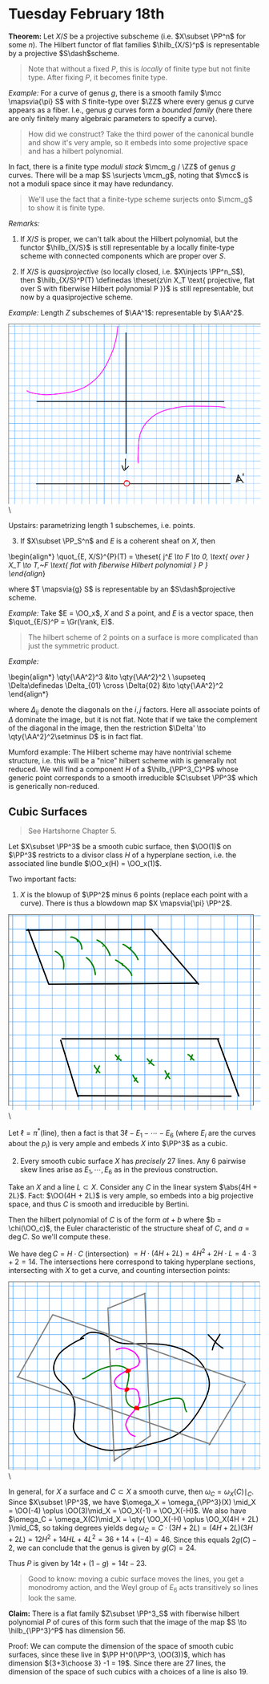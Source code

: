 # Tuesday February 18th

**Theorem:**
Let $X/S$ be a projective subscheme (i.e. $X\subset \PP^n$ for some $n$).
The Hilbert functor of flat families $\hilb_{X/S}^p$ is representable by a projective $S\dash$scheme.

> Note that without a fixed $P$, this is *locally* of finite type but not finite type. 
> After fixing $P$, it becomes finite type.

*Example:*
For a curve of genus $g$, there is a smooth family $\mcc \mapsvia{\pi} S$ with $S$ finite-type over $\ZZ$ where every genus $g$ curve appears as a fiber.
I.e., genus $g$ curves form a *bounded family* (here there are only finitely many algebraic parameters to specify a curve).

> How did we construct? Take the third power of the canonical bundle and show it's very ample, so it embeds into some projective space and has a hilbert polynomial.

In fact, there is a finite type *moduli stack* $\mcm_g / \ZZ$ of genus $g$ curves.
There will be a map $S \surjects \mcm_g$, noting that $\mcc$ is not a moduli space since it may have redundancy.

> We'll use the fact that a finite-type scheme surjects onto $\mcm_g$ to show it is finite type.


*Remarks:*
1. If $X/S$ is proper, we can't talk about the Hilbert polynomial, but the functor $\hilb_{X/S}$ is still representable by a locally finite-type scheme with connected components which are proper over $S$.

2. If $X/S$ is *quasiprojective* (so locally closed, i.e. $X\injects \PP^n_S$), then $\hilb_{X/S}^P(T) \definedas \theset{z\in X_T \text{ projective, flat over S with fiberwise Hilbert polynomial P }}$ is still representable, but now by a quasiprojective scheme.

*Example:*
Length $Z$ subschemes of $\AA^1$: representable by $\AA^2$.

![Image](figures/2020-02-18-12:46.png)\

Upstairs: parametrizing length 1 subschemes, i.e. points.

3. If $X\subset \PP_S^n$ and $E$ is a coherent sheaf on $X$, then

\begin{align*}
\quot_{E, X/S}^{P}(T) = \theset{ j^*E \to F \to 0, \text{ over } X_T \to T,~F \text{ flat with fiberwise Hilbert polynomial  } P  }  
\end{align*}

where $T \mapsvia{g} S$ is representable by an $S\dash$projective scheme.

*Example:*
Take $E = \OO_x$, $X$ and $S$ a point, and $E$ is a vector space, then $\quot_{E/S}^P = \Gr(\rank, E)$.


> The hilbert scheme of 2 points on a surface is more complicated than just the symmetric product.

*Example:*

\begin{align*}
\qty{\AA^2}^3 &\to \qty{\AA^2}^2 \\
\supseteq \Delta\definedas \Delta_{01} \cross \Delta{02} &\to \qty{\AA^2}^2
\end{align*}

where $\Delta_{ij}$ denote the diagonals on the $i, j$ factors.
Here all associate points of $\Delta$ dominate the image, but it is not flat.
Note that if we take the complement of the diagonal in the image, then the restriction $\Delta' \to \qty{\AA^2}^2\setminus D$ is in fact flat.

Mumford example:
The Hilbert scheme may have nontrivial scheme structure, i.e. this will be a "nice" hilbert scheme with is generally not reduced.
We will find a component $H$ of a $\hilb_{\PP^3_C}^P$ whose generic point corresponds to a smooth irreducible $C\subset \PP^3$ which is generically non-reduced.

## Cubic Surfaces

> See Hartshorne Chapter 5.

Let $X\subset \PP^3$ be a smooth cubic surface, then $\OO(1)$ on $\PP^3$ restricts to a divisor class $H$ of a hyperplane section, i.e. the associated line bundle $\OO_x(H) = \OO_x(1)$.

Two important facts:

1. $X$ is the blowup of $\PP^2$ minus 6 points (replace each point with a curve).
There is thus a blowdown map $X \mapsvia{\pi} \PP^2$.

![Image](figures/2020-02-18-13:07.png)\

Let $\ell = \pi^*(\text{line})$, then a fact is that $3\ell - E_1 -\cdots - E_6$ (where $E_i$ are the curves about the $p_i$) is very ample and embeds $X$ into $\PP^3$ as a cubic.

2. Every smooth cubic surface $X$ has *precisely* 27 lines.
Any 6 pairwise skew lines arise as $E_1, \cdots, E_6$ as in the previous construction.

Take an $X$ and a line $L\subset X$.
Consider any $C$ in the linear system $\abs{4H + 2L}$.
Fact: $\OO(4H + 2L)$ is very ample, so embeds into a big projective space, and thus $C$ is smooth and irreducible by Bertini.

Then the hilbert polynomial of $C$ is of the form $at + b$ where $b = \chi(\OO_c)$, the Euler characteristic of the structure sheaf of $C$, and $a = \deg C$.
So we'll compute these.

We have $\deg C = H \cdot C$ (intersection) $= H \cdot(4H + 2L) = 4H^2 + 2H\cdot L = 4\cdot 3 + 2 = 14$.
The intersections here correspond to taking hyperplane sections, intersecting with $X$ to get a curve, and counting intersection points:

![Image](figures/2020-02-18-13:14.png)\

In general, for $X$ a surface and $C\subset X$ a smooth curve, then $\omega_C = \omega_X(C)\mid_C$.
Since $X\subset \PP^3$, we have $\omega_X = \omega_{\PP^3}(X) \mid_X = \OO(-4) \oplus \OO(3)\mid_X = \OO_X(-1) = \OO_X(-H)$.
We also have $\omega_C = \omega_X(C)\mid_X = \qty{ \OO_X(-H) \oplus \OO_X(4H + 2L)   }\mid_C$, so taking degrees yields
$\deg \omega_C = C\cdot(3H + 2L) = (4H+2L)(3H+2L) = 12H^2 + 14HL + 4L^2 = 36 + 14 + (-4) = 46$.
Since this equals $2g(C) - 2$, we can conclude that the genus is given by $g(C) = 24$.

Thus $P$ is given by $14t + (1-g) = 14t - 23$.

> Good to know: moving a cubic surface moves the lines, you get a monodromy action, and the Weyl group of $E_6$ acts transitively so lines look the same.

**Claim:**
There is a flat family $Z\subset \PP^3_S$ with fiberwise hilbert polynomial $P$ of cures of this form such that the image of the map $S \to \hilb_{\PP^3}^P$ has dimension 56.

Proof:
We can compute the dimension of the space of smooth cubic surfaces, since these live in $\PP H^0(\PP^3, \OO(3))$, which has dimension ${3+3\choose 3} -1 = 19$.
Since there are 27 lines, the dimension of the space of such cubics with a choices of a line is also 19.



